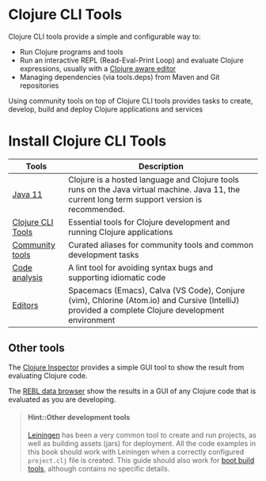 # Clojure CLI Tools
Clojure CLI tools provide a simple and configurable way to:

* Run Clojure programs and tools
* Run an interactive REPL (Read-Eval-Print Loop) and evaluate Clojure expressions, usually with a [Clojure aware editor](/clojure-editors/)
* Managing dependencies (via tools.deps) from Maven and Git repositories

Using community tools on top of Clojure CLI tools provides tasks to create, develop, build and deploy Clojure applications and services


# Install Clojure CLI Tools

| Tools                                 | Description                                                                                                                                      |
|---------------------------------------|--------------------------------------------------------------------------------------------------------------------------------------------------|
| [Java 11](java.md)                    | Clojure is a hosted language and Clojure tools runs on the Java virtual machine.  Java 11, the current long term support version is recommended. |
| [Clojure CLI Tools](clojure.md)       | Essential tools for Clojure development and running Clojure applications                                                                         |
| [Community tools](community-tools.md) | Curated aliases for community tools and common development tasks                                                                   |
| [Code analysis](code-analysis.md)     | A lint tool for avoiding syntax bugs and supporting idiomatic code                                                                               |
| [Editors](/clojure-editors/)          | Spacemacs (Emacs), Calva (VS Code), Conjure (vim), Chlorine (Atom.io) and Cursive (IntelliJ) provided a complete Clojure development environment |



<!-- Not sure this is the right place for these, but cant find anywhere better yet -->
## Other tools
The [Clojure Inspector](clojure-tools/clojure-inspector.md) provides a simple GUI tool to show the result from evaluating Clojure code.

The [REBL data browser](clojure-tools/rebl-data-browser.md) show the results in a GUI of any Clojure code that is evaluated as you are developing.


> #### Hint::Other development tools
> [Leiningen](https://leiningen.org) has been a very common tool to create and run projects, as well as building assets (jars) for deployment.  All the code examples in this book should work with Leiningen when a correctly configured `project.clj` file is created.  This guide should also work for [boot build tools](http://boot-clj.com/), although contains no specific details.

